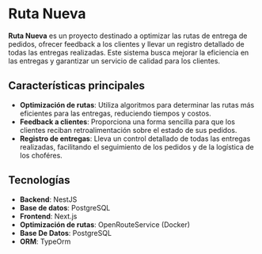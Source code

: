 # Ruta Nueva

**Ruta Nueva** es un proyecto destinado a optimizar las rutas de entrega de pedidos, ofrecer feedback a los clientes y llevar un registro detallado de todas las entregas realizadas. Este sistema busca mejorar la eficiencia en las entregas y garantizar un servicio de calidad para los clientes.

## Características principales

- **Optimización de rutas**: Utiliza algoritmos para determinar las rutas más eficientes para las entregas, reduciendo tiempos y costos.
- **Feedback a clientes**: Proporciona una forma sencilla para que los clientes reciban retroalimentación sobre el estado de sus pedidos.
- **Registro de entregas**: Lleva un control detallado de todas las entregas realizadas, facilitando el seguimiento de los pedidos y de la logística de los choféres.

## Tecnologías

- **Backend**: NestJS
- **Base de datos**: PostgreSQL
- **Frontend**: Next.js
- **Optimización de rutas**: OpenRouteService (Docker)
- **Base De Datos**: PostgreSQL
- **ORM**: TypeOrm
